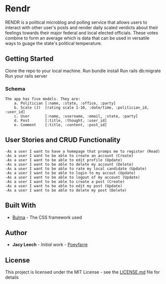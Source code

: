 # Rendr

RENDR is a political microblog and polling service that allows users to interact with other user's posts and render daily scaled verdicts about their feelings towards their major federal and local elected officials. These votes combine to form an average which is data that can be used in versatile ways to guage the state's political temperature.

## Getting Started

Clone the repo to your local machine.
Run bundle install
Run rails db:migrate
Run your rails server


### Schema

    The app has five models. They are:
        a. Politician [:name, :state, :office, :party]
        b. Scale (J)  [rating scale 1-10, :date/time, :politician_id, :user_id]
        c. User       [:name, :username, :email, :state, :party]
        d. Post       [:title, :thought, :user_id]
        e. Comment    [:title, :content, :post_id]

## User Stories and CRUD Functionality

    -As a user I want to have a homepage that promps me to register (Read)  
    -As a user I want to be able to create an account (Create)
    -As a user I want to be able to edit profile (Update)
    -As a user I want to be able to delete my account (Delete)
    -As a user I want to be able to rate my local candidate (Update)
    -As a user I want to be able to login to my accout (Update)
    -As a user I want to be able to logout of my account (Update)
    -As a user I want to be able to create a post (Create)
    -As a user I want to be able to edit my post (Update)
    -As a user I want to be able to delete my post (Delete)

## Built With

* [Bulma](http://www.bulma.io) - The CSS framework used


## Author

* **Jacy Leech** - *Initial work* - [Poeyfarre](https://github.com/Poeyfarre)


## License

This project is licensed under the MIT License - see the [LICENSE.md](LICENSE.md) file for details


